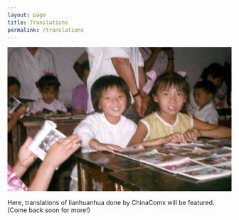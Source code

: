 ```yaml
---
layout: page
title: Translations
permalink: /translations
---
```


[![Alt text](../assets/img/lhh-reading-7.png)](https://chinacomx.github.io/lianhuanhuatranslations/)

Here, translations of lianhuanhua done by ChinaComx will be featured. (Come back soon for more!)